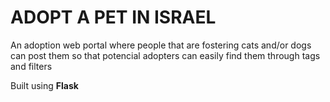 # ADOPT A PET IN ISRAEL

An adoption web portal where people that are fostering cats and/or dogs can post them so that potencial adopters can easily find them through tags and filters

Built using **Flask**
